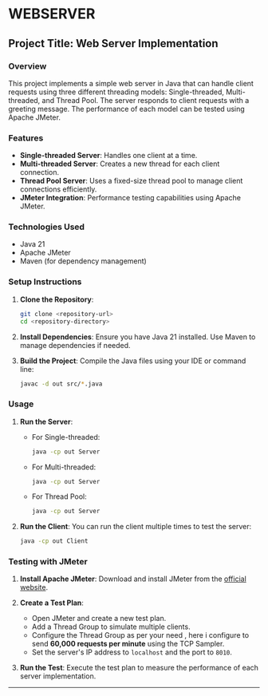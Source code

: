 # WEBSERVER

## Project Title: Web Server Implementation

### Overview
This project implements a simple web server in Java that can handle client requests using three different threading models: Single-threaded, Multi-threaded, and Thread Pool. The server responds to client requests with a greeting message. The performance of each model can be tested using Apache JMeter.

### Features
- **Single-threaded Server**: Handles one client at a time.
- **Multi-threaded Server**: Creates a new thread for each client connection.
- **Thread Pool Server**: Uses a fixed-size thread pool to manage client connections efficiently.
- **JMeter Integration**: Performance testing capabilities using Apache JMeter.

### Technologies Used
- Java 21
- Apache JMeter
- Maven (for dependency management)

### Setup Instructions
1. **Clone the Repository**:
   ```bash
   git clone <repository-url>
   cd <repository-directory>
   ```

2. **Install Dependencies**:
   Ensure you have Java 21 installed. Use Maven to manage dependencies if needed.

3. **Build the Project**:
   Compile the Java files using your IDE or command line:
   ```bash
   javac -d out src/*.java
   ```

### Usage
1. **Run the Server**:
   - For Single-threaded:
     ```bash
     java -cp out Server
     ```
   - For Multi-threaded:
     ```bash
     java -cp out Server
     ```
   - For Thread Pool:
     ```bash
     java -cp out Server
     ```

2. **Run the Client**:
   You can run the client multiple times to test the server:
   ```bash
   java -cp out Client
   ```

### Testing with JMeter
1. **Install Apache JMeter**: Download and install JMeter from the [official website](https://jmeter.apache.org/).

2. **Create a Test Plan**:
   - Open JMeter and create a new test plan.
   - Add a Thread Group to simulate multiple clients.
   - Configure the Thread Group as per your need , here i configure  to send **60,000 requests per minute** using the TCP Sampler.
   - Set the server's IP address to `localhost` and the port to `8010`.

3. **Run the Test**: Execute the test plan to measure the performance of each server implementation.

---
